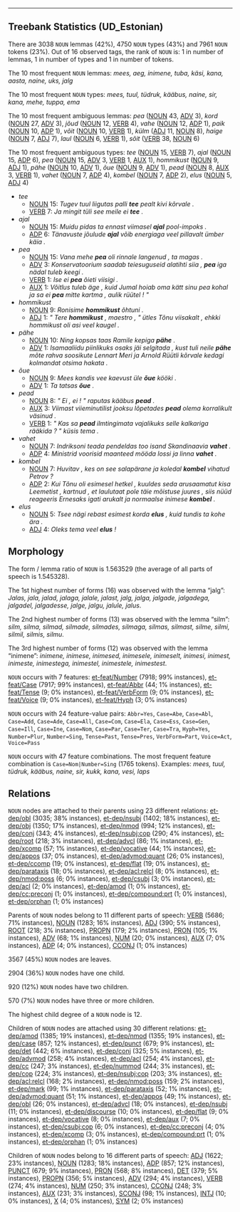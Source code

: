 

--------------------------------------------------------------------------------

## Treebank Statistics (UD_Estonian)

There are 3038 `NOUN` lemmas (42%), 4750 `NOUN` types (43%) and 7961 `NOUN` tokens (23%).
Out of 16 observed tags, the rank of `NOUN` is: 1 in number of lemmas, 1 in number of types and 1 in number of tokens.

The 10 most frequent `NOUN` lemmas: <em>mees, aeg, inimene, tuba, käsi, kana, aasta, naine, uks, jalg</em>

The 10 most frequent `NOUN` types:  <em>mees, tuul, tüdruk, kääbus, naine, sir, kana, mehe, tuppa, ema</em>

The 10 most frequent ambiguous lemmas: <em>pea</em> ([NOUN]() 43, [ADV]() 3), <em>kord</em> ([NOUN]() 27, [ADV]() 3), <em>jõud</em> ([NOUN]() 12, [VERB]() 4), <em>vahe</em> ([NOUN]() 12, [ADP]() 1), <em>paik</em> ([NOUN]() 10, [ADP]() 1), <em>võit</em> ([NOUN]() 10, [VERB]() 1), <em>külm</em> ([ADJ]() 11, [NOUN]() 8), <em>haige</em> ([NOUN]() 7, [ADJ]() 7), <em>laul</em> ([NOUN]() 6, [VERB]() 1), <em>sõit</em> ([VERB]() 38, [NOUN]() 6)

The 10 most frequent ambiguous types:  <em>tee</em> ([NOUN]() 15, [VERB]() 7), <em>ajal</em> ([NOUN]() 15, [ADP]() 6), <em>pea</em> ([NOUN]() 15, [ADV]() 3, [VERB]() 1, [AUX]() 1), <em>hommikust</em> ([NOUN]() 9, [ADJ]() 1), <em>pähe</em> ([NOUN]() 10, [ADV]() 1), <em>õue</em> ([NOUN]() 9, [ADV]() 1), <em>pead</em> ([NOUN]() 8, [AUX]() 3, [VERB]() 1), <em>vahet</em> ([NOUN]() 7, [ADP]() 4), <em>kombel</em> ([NOUN]() 7, [ADP]() 2), <em>elus</em> ([NOUN]() 5, [ADJ]() 4)


* <em>tee</em>
  * [NOUN]() 15: <em>Tugev tuul liigutas palli <b>tee</b> pealt kivi kõrvale .</em>
  * [VERB]() 7: <em>Ja mingit tüli see meile ei <b>tee</b> .</em>
* <em>ajal</em>
  * [NOUN]() 15: <em>Muidu pidas ta ennast viimasel <b>ajal</b> pool-impoks .</em>
  * [ADP]() 6: <em>Tänavuste jõulude <b>ajal</b> võib energiaga veel pillavalt ümber käia .</em>
* <em>pea</em>
  * [NOUN]() 15: <em>Vana mehe <b>pea</b> oli rinnale langenud , ta magas .</em>
  * [ADV]() 3: <em>Konservatoorium saadab teiesuguseid alatihti siia , <b>pea</b> iga nädal tuleb keegi .</em>
  * [VERB]() 1: <em>Ise ei <b>pea</b> õieti viisigi .</em>
  * [AUX]() 1: <em>Võitlus tuleb äge , kuid Jumal hoiab oma kätt sinu pea kohal ja sa ei <b>pea</b> mitte kartma , aulik rüütel ! "</em>
* <em>hommikust</em>
  * [NOUN]() 9: <em>Ronisime <b>hommikust</b> õhtuni .</em>
  * [ADJ]() 1: <em>" Tere <b>hommikust</b> , maestro , " ütles Tõnu viisakalt , ehkki hommikust oli asi veel kaugel .</em>
* <em>pähe</em>
  * [NOUN]() 10: <em>Ning kopsas taas Ramile kepiga <b>pähe</b> .</em>
  * [ADV]() 1: <em>Isamaaliidu piinlikuks osaks jäi selgitada , kust tuli neile <b>pähe</b> mõte rahva soosikute Lennart Meri ja Arnold Rüütli kõrvale kedagi kolmandat otsima hakata .</em>
* <em>õue</em>
  * [NOUN]() 9: <em>Mees kandis vee kaevust üle <b>õue</b> kööki .</em>
  * [ADV]() 1: <em>Ta tatsas <b>õue</b> .</em>
* <em>pead</em>
  * [NOUN]() 8: <em>" Ei , ei ! " raputas kääbus <b>pead</b> .</em>
  * [AUX]() 3: <em>Viimast viieminutilist jooksu lõpetades <b>pead</b> olema korralikult väsinud .</em>
  * [VERB]() 1: <em>" Kas sa <b>pead</b> ilmtingimata vajalikuks selle kalkariga rääkida ? " küsis tema .</em>
* <em>vahet</em>
  * [NOUN]() 7: <em>Indriksoni teada pendeldas too isand Skandinaavia <b>vahet</b> .</em>
  * [ADP]() 4: <em>Ministrid voorisid maanteed mööda lossi ja linna <b>vahet</b> .</em>
* <em>kombel</em>
  * [NOUN]() 7: <em>Huvitav , kes on see salapärane ja koledal <b>kombel</b> vihatud Petrov ?</em>
  * [ADP]() 2: <em>Kui Tõnu oli esimesel hetkel , kuuldes seda arusaamatut kisa Leemetist , kartnud , et laulutaat pole täie mõistuse juures , siis nüüd reageeris Ernesaks igati arukalt ja normaalse inimese <b>kombel</b> .</em>
* <em>elus</em>
  * [NOUN]() 5: <em>Tsee nägi rebast esimest korda <b>elus</b> , kuid tundis ta kohe ära .</em>
  * [ADJ]() 4: <em>Oleks tema veel <b>elus</b> !</em>

## Morphology

The form / lemma ratio of `NOUN` is 1.563529 (the average of all parts of speech is 1.545328).

The 1st highest number of forms (16) was observed with the lemma “jalg”: <em>Jalas, jala, jalad, jalaga, jalale, jalast, jalg, jalga, jalgade, jalgadega, jalgadel, jalgadesse, jalge, jalgu, jalule, jalus</em>.

The 2nd highest number of forms (13) was observed with the lemma “silm”: <em>silm, silma, silmad, silmade, silmades, silmaga, silmas, silmast, silme, silmi, silmil, silmis, silmu</em>.

The 3rd highest number of forms (12) was observed with the lemma “inimene”: <em>inimene, inimese, inimesed, inimesele, inimeselt, inimesi, inimest, inimeste, inimestega, inimestel, inimestele, inimestest</em>.

`NOUN` occurs with 7 features: [et-feat/Number]() (7918; 99% instances), [et-feat/Case]() (7917; 99% instances), [et-feat/Abbr]() (44; 1% instances), [et-feat/Tense]() (9; 0% instances), [et-feat/VerbForm]() (9; 0% instances), [et-feat/Voice]() (9; 0% instances), [et-feat/Hyph]() (3; 0% instances)

`NOUN` occurs with 24 feature-value pairs: `Abbr=Yes`, `Case=Abe`, `Case=Abl`, `Case=Add`, `Case=Ade`, `Case=All`, `Case=Com`, `Case=Ela`, `Case=Ess`, `Case=Gen`, `Case=Ill`, `Case=Ine`, `Case=Nom`, `Case=Par`, `Case=Ter`, `Case=Tra`, `Hyph=Yes`, `Number=Plur`, `Number=Sing`, `Tense=Past`, `Tense=Pres`, `VerbForm=Part`, `Voice=Act`, `Voice=Pass`

`NOUN` occurs with 47 feature combinations.
The most frequent feature combination is `Case=Nom|Number=Sing` (1765 tokens).
Examples: <em>mees, tuul, tüdruk, kääbus, naine, sir, kukk, kana, vesi, laps</em>


## Relations

`NOUN` nodes are attached to their parents using 23 different relations: [et-dep/obl]() (3035; 38% instances), [et-dep/nsubj]() (1402; 18% instances), [et-dep/obj]() (1350; 17% instances), [et-dep/nmod]() (994; 12% instances), [et-dep/conj]() (343; 4% instances), [et-dep/nsubj:cop]() (290; 4% instances), [et-dep/root]() (218; 3% instances), [et-dep/advcl]() (86; 1% instances), [et-dep/xcomp]() (57; 1% instances), [et-dep/vocative]() (44; 1% instances), [et-dep/appos]() (37; 0% instances), [et-dep/advmod:quant]() (26; 0% instances), [et-dep/ccomp]() (19; 0% instances), [et-dep/flat]() (19; 0% instances), [et-dep/parataxis]() (18; 0% instances), [et-dep/acl:relcl]() (8; 0% instances), [et-dep/nmod:poss]() (6; 0% instances), [et-dep/csubj]() (3; 0% instances), [et-dep/acl]() (2; 0% instances), [et-dep/amod]() (1; 0% instances), [et-dep/cc:preconj]() (1; 0% instances), [et-dep/compound:prt]() (1; 0% instances), [et-dep/orphan]() (1; 0% instances)

Parents of `NOUN` nodes belong to 11 different parts of speech: [VERB]() (5686; 71% instances), [NOUN]() (1283; 16% instances), [ADJ]() (390; 5% instances), [ROOT]() (218; 3% instances), [PROPN]() (179; 2% instances), [PRON]() (105; 1% instances), [ADV]() (68; 1% instances), [NUM]() (20; 0% instances), [AUX]() (7; 0% instances), [ADP]() (4; 0% instances), [CCONJ]() (1; 0% instances)

3567 (45%) `NOUN` nodes are leaves.

2904 (36%) `NOUN` nodes have one child.

920 (12%) `NOUN` nodes have two children.

570 (7%) `NOUN` nodes have three or more children.

The highest child degree of a `NOUN` node is 12.

Children of `NOUN` nodes are attached using 30 different relations: [et-dep/amod]() (1385; 19% instances), [et-dep/nmod]() (1355; 19% instances), [et-dep/case]() (857; 12% instances), [et-dep/punct]() (679; 9% instances), [et-dep/det]() (442; 6% instances), [et-dep/conj]() (325; 5% instances), [et-dep/advmod]() (258; 4% instances), [et-dep/acl]() (254; 4% instances), [et-dep/cc]() (247; 3% instances), [et-dep/nummod]() (244; 3% instances), [et-dep/cop]() (224; 3% instances), [et-dep/nsubj:cop]() (203; 3% instances), [et-dep/acl:relcl]() (168; 2% instances), [et-dep/nmod:poss]() (159; 2% instances), [et-dep/mark]() (99; 1% instances), [et-dep/parataxis]() (52; 1% instances), [et-dep/advmod:quant]() (51; 1% instances), [et-dep/appos]() (49; 1% instances), [et-dep/obl]() (26; 0% instances), [et-dep/advcl]() (18; 0% instances), [et-dep/nsubj]() (11; 0% instances), [et-dep/discourse]() (10; 0% instances), [et-dep/flat]() (9; 0% instances), [et-dep/vocative]() (8; 0% instances), [et-dep/aux]() (7; 0% instances), [et-dep/csubj:cop]() (6; 0% instances), [et-dep/cc:preconj]() (4; 0% instances), [et-dep/xcomp]() (3; 0% instances), [et-dep/compound:prt]() (1; 0% instances), [et-dep/orphan]() (1; 0% instances)

Children of `NOUN` nodes belong to 16 different parts of speech: [ADJ]() (1622; 23% instances), [NOUN]() (1283; 18% instances), [ADP]() (857; 12% instances), [PUNCT]() (679; 9% instances), [PRON]() (568; 8% instances), [DET]() (379; 5% instances), [PROPN]() (356; 5% instances), [ADV]() (294; 4% instances), [VERB]() (274; 4% instances), [NUM]() (250; 3% instances), [CCONJ]() (248; 3% instances), [AUX]() (231; 3% instances), [SCONJ]() (98; 1% instances), [INTJ]() (10; 0% instances), [X]() (4; 0% instances), [SYM]() (2; 0% instances)

